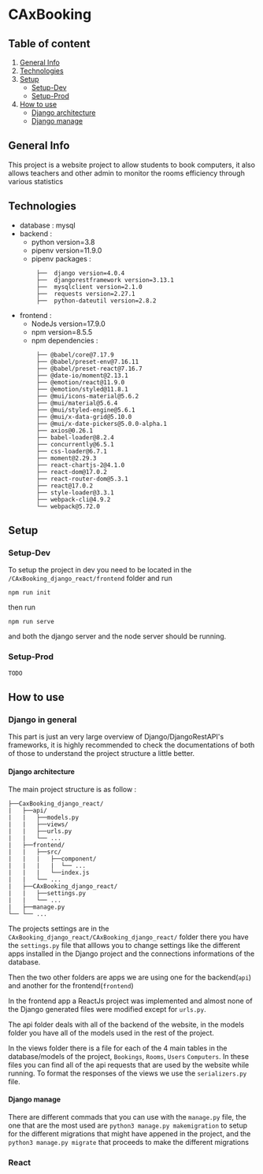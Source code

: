 # CAxBooking




## Table of content
1. [General Info](#general-info)
2. [Technologies](#technologies)
3. [Setup](#setup)
    - [Setup-Dev](#setup-dev)
    - [Setup-Prod](#setup-prod)
4. [How to use](#how-to-use)
    - [Django architecture](#django-architecture)
    - [Django manage](#django-manage)

## General Info
This project is a website project to allow students to book computers, it also allows teachers and other admin to monitor the rooms efficiency through various statistics

## Technologies

- database : mysql 
- backend : 
    - python version=3.8
    - pipenv version=11.9.0
    - pipenv packages :
```
        ├──  django version=4.0.4 
        ├──  djangorestframework version=3.13.1
        ├──  mysqlclient version=2.1.0
        ├──  requests version=2.27.1
        ├──  python-dateutil version=2.8.2 
```

- frontend :
    - NodeJs version=17.9.0
    - npm version=8.5.5
    - npm dependencies :        
```    
        ├── @babel/core@7.17.9
        ├── @babel/preset-env@7.16.11
        ├── @babel/preset-react@7.16.7
        ├── @date-io/moment@2.13.1
        ├── @emotion/react@11.9.0
        ├── @emotion/styled@11.8.1
        ├── @mui/icons-material@5.6.2
        ├── @mui/material@5.6.4
        ├── @mui/styled-engine@5.6.1
        ├── @mui/x-data-grid@5.10.0
        ├── @mui/x-date-pickers@5.0.0-alpha.1
        ├── axios@0.26.1
        ├── babel-loader@8.2.4
        ├── concurrently@6.5.1
        ├── css-loader@6.7.1
        ├── moment@2.29.3
        ├── react-chartjs-2@4.1.0
        ├── react-dom@17.0.2
        ├── react-router-dom@5.3.1
        ├── react@17.0.2
        ├── style-loader@3.3.1
        ├── webpack-cli@4.9.2    
        └── webpack@5.72.0
```

## Setup

### Setup-Dev

To setup the project in dev you need to be located in the `/CAxBooking_django_react/frontend` folder and run

```
npm run init
```
then run 
```
npm run serve
```
and both the django server and the node server should be running. 

### Setup-Prod 
`TODO`

## How to use 

### Django in general

This part is just an very large overview of Django/DjangoRestAPI's frameworks, it is highly recommended to check the documentations of both of those to understand the project structure a little better.

#### Django architecture

The main project structure is as follow :
```
├──CaxBooking_django_react/
|   ├──api/
|   |   ├──models.py
|   |   ├──views/
|   |   ├──urls.py
|   |   └── ...
|   ├──frontend/
|   |   ├──src/
|   |   |   ├──component/
|   |   |   |  └── ...
|   |   |   └──index.js
|   |   └── ...
|   ├──CAxBooking_django_react/
|   |   ├──settings.py
|   |   └── ...
|   ├──manage.py
└── └── ... 
```

The projects settings are in the `CAxBooking_django_react/CAxBooking_django_react/` folder there you have the `settings.py` file that alllows you to change settings like the different apps installed in the Django project and the connections informations of the database.

Then the two other folders are apps we are using one for the backend(`api`) and another for the frontend(`frontend`)

In the frontend app a ReactJs project was implemented and almost none of the Django generated files were modified except for `urls.py`.

The api folder deals with all of the backend of the website, in the models folder you have all of the models used in the rest of the project.

In the views folder there is a file for each of the 4 main tables in the database/models of the project, `Bookings`, `Rooms`, `Users` `Computers`. 
In these files you can find all of the api requests that are used by the website while running.
To format the responses of the views we use the `serializers.py` file.

#### Django manage

There are different commads that you can use with the `manage.py` file, the one that are the most used are `python3 manage.py makemigration` to setup for the different migrations that might have appened in the project, and the `python3 manage.py migrate` that proceeds to make the different migrations

### React  


